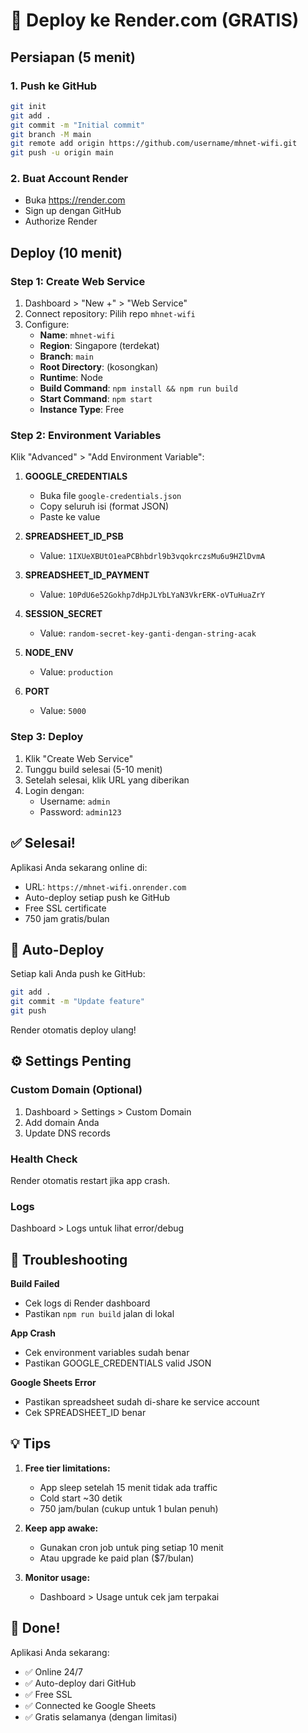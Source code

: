 # 🚀 Deploy ke Render.com (GRATIS)

## Persiapan (5 menit)

### 1. Push ke GitHub

```bash
git init
git add .
git commit -m "Initial commit"
git branch -M main
git remote add origin https://github.com/username/mhnet-wifi.git
git push -u origin main
```

### 2. Buat Account Render

- Buka https://render.com
- Sign up dengan GitHub
- Authorize Render

## Deploy (10 menit)

### Step 1: Create Web Service

1. Dashboard > "New +" > "Web Service"
2. Connect repository: Pilih repo `mhnet-wifi`
3. Configure:
   - **Name**: `mhnet-wifi`
   - **Region**: Singapore (terdekat)
   - **Branch**: `main`
   - **Root Directory**: (kosongkan)
   - **Runtime**: Node
   - **Build Command**: `npm install && npm run build`
   - **Start Command**: `npm start`
   - **Instance Type**: Free

### Step 2: Environment Variables

Klik "Advanced" > "Add Environment Variable":

1. **GOOGLE_CREDENTIALS**
   - Buka file `google-credentials.json`
   - Copy seluruh isi (format JSON)
   - Paste ke value

2. **SPREADSHEET_ID_PSB**
   - Value: `1IXUeXBUtO1eaPCBhbdrl9b3vqokrczsMu6u9HZlDvmA`

3. **SPREADSHEET_ID_PAYMENT**
   - Value: `10PdU6e52Gokhp7dHpJLYbLYaN3VkrERK-oVTuHuaZrY`

4. **SESSION_SECRET**
   - Value: `random-secret-key-ganti-dengan-string-acak`

5. **NODE_ENV**
   - Value: `production`

6. **PORT**
   - Value: `5000`

### Step 3: Deploy

1. Klik "Create Web Service"
2. Tunggu build selesai (5-10 menit)
3. Setelah selesai, klik URL yang diberikan
4. Login dengan:
   - Username: `admin`
   - Password: `admin123`

## ✅ Selesai!

Aplikasi Anda sekarang online di:
- URL: `https://mhnet-wifi.onrender.com`
- Auto-deploy setiap push ke GitHub
- Free SSL certificate
- 750 jam gratis/bulan

## 🔄 Auto-Deploy

Setiap kali Anda push ke GitHub:
```bash
git add .
git commit -m "Update feature"
git push
```

Render otomatis deploy ulang!

## ⚙️ Settings Penting

### Custom Domain (Optional)

1. Dashboard > Settings > Custom Domain
2. Add domain Anda
3. Update DNS records

### Health Check

Render otomatis restart jika app crash.

### Logs

Dashboard > Logs untuk lihat error/debug

## 🚨 Troubleshooting

**Build Failed**
- Cek logs di Render dashboard
- Pastikan `npm run build` jalan di lokal

**App Crash**
- Cek environment variables sudah benar
- Pastikan GOOGLE_CREDENTIALS valid JSON

**Google Sheets Error**
- Pastikan spreadsheet sudah di-share ke service account
- Cek SPREADSHEET_ID benar

## 💡 Tips

1. **Free tier limitations:**
   - App sleep setelah 15 menit tidak ada traffic
   - Cold start ~30 detik
   - 750 jam/bulan (cukup untuk 1 bulan penuh)

2. **Keep app awake:**
   - Gunakan cron job untuk ping setiap 10 menit
   - Atau upgrade ke paid plan ($7/bulan)

3. **Monitor usage:**
   - Dashboard > Usage untuk cek jam terpakai

## 🎉 Done!

Aplikasi Anda sekarang:
- ✅ Online 24/7
- ✅ Auto-deploy dari GitHub
- ✅ Free SSL
- ✅ Connected ke Google Sheets
- ✅ Gratis selamanya (dengan limitasi)
